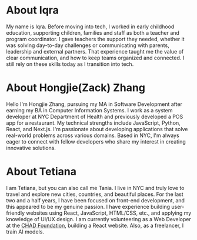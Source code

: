 # About Iqra
My name is Iqra. Before moving into tech, I worked in early childhood education, supporting children, families and staff as both a teacher and program coordinator. I gave teachers the support they needed, whether it was solving day-to-day challenges or communicating with parents, leadership and external partners. That experience taught me the value of clear communication, and how to keep teams organized and connected. I still rely on these skills today as I transition into tech.


# About Hongjie(Zack) Zhang
Hello I'm Hongjie Zhang, pursuing my MA in Software Development after earning my BA in Computer Information Systems. I work as a system developer at NYC Department of Health and previously developed a POS app for a restaurant. My technical strengths include JavaScript, Python, React, and Next.js. I'm passionate about developing applications that solve real-world problems across various domains. Based in NYC, I'm always eager to connect with fellow developers who share my interest in creating innovative solutions.


# About Tetiana
I am Tetiana, but you can also call me Tania. I live in NYC and truly love to travel and explore new cities, countries, and beautiful places.
For the last two and a half years, I have been focused on front-end development, and this appeared to be my genuine passion. I have experience building user-friendly websites using React, JavaScript, HTML/CSS, etc., and applying my knowledge of UI/UX design. I am currently volunteering as a Web Developer at the [CHAD Foundation](https://www.linkedin.com/company/thechadfoundationforathletesandartists/), building a React website. Also, as a freelancer, I train AI models. 
